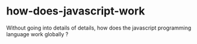 # how-does-javascript-work
Without going into details of details, how does the javascript programming language work globally ?
